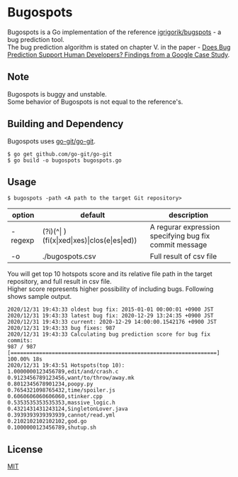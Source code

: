 # Bugospots
Bugospots is a Go implementation of the reference [igrigorik/bugspots](https://github.com/igrigorik/bugspots) - a bug prediction tool.  
The bug prediction algorithm is stated on chapter V. in the paper - [Does Bug Prediction Support Human Developers? Findings from a Google Case Study](https://research.google/pubs/pub41145/).

## Note
Bugospots is buggy and unstable.  
Some behavior of Bugospots is not equal to the reference's.

## Building and Dependency
Bugospots uses [go-git/go-git](https://github.com/go-git/go-git).

```
$ go get github.com/go-git/go-git
$ go build -o bugospots bugospots.go
```

## Usage
```
$ bugospots -path <A path to the target Git repository>
```

|option|default|description|
|----|----|----|
|-regexp|(?i)(^\| )(fi(x\|xed\|xes)\|clos(e\|es\|ed))|A regurar expression specifying bug fix commit message|
|-o|./bugospots.csv|Full result of csv file|

You will get top 10 hotspots score and its relative file path in the target repository, and full result in csv file.  
Higher score represents higher possibility of including bugs.
Following shows sample output.

```
2020/12/31 19:43:33 oldest bug fix: 2015-01-01 00:00:01 +0900 JST
2020/12/31 19:43:33 latest bug fix: 2020-12-29 13:24:35 +0900 JST
2020/12/31 19:43:33 current: 2020-12-29 14:00:00.1542176 +0900 JST
2020/12/31 19:43:33 bug fixes: 987
2020/12/31 19:43:33 Calculating bug prediction score for bug fix commits:
987 / 987 [=================================================================] 100.00% 18s
2020/12/31 19:43:51 Hotspots(top 10):
1.0000000123456789,edit/and/crash.c
0.9123456789123456,want/to/throw/away.mk
0.8012345678901234,poopy.py
0.7654321098765432,time/spoiler.js
0.6060606060606060,stinker.cpp
0.5353535353535353,massive_logic.h
0.4321431431243124,SingletonLover.java
0.3939393939393939,cannot/read.yml
0.2102102102102102,god.go
0.1000000123456789,shutup.sh
```

## License
[MIT](LICENSE)
